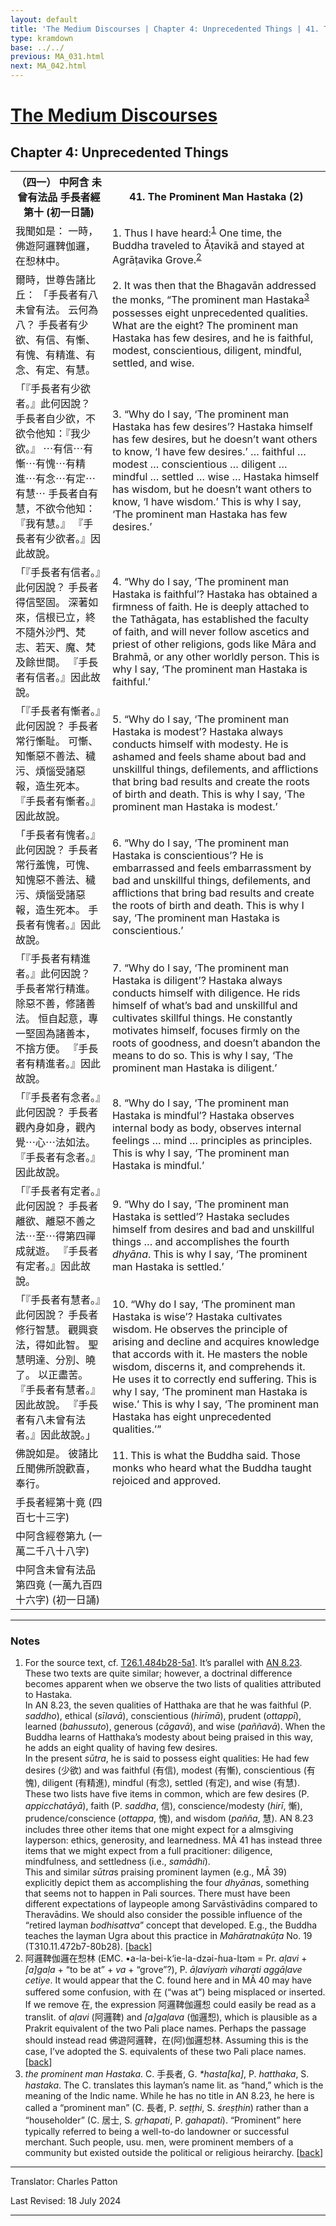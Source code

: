 ```yaml
---
layout: default
title: 'The Medium Discourses | Chapter 4: Unprecedented Things | 41. The Prominent Man Hastaka (2)'
type: kramdown
base: ../../
previous: MA_031.html
next: MA_042.html
---
```


<h1><a href='index.html'>The Medium Discourses</a></h1>
<h2>Chapter 4: Unprecedented Things</h2>

<table class="trans">
  <th class='ch'>（四一） 中阿含 未曾有法品 手長者經 第十 (初一日誦)</th>
  <th class='en'>41. The Prominent Man Hastaka (2)</th>
  <tr>
    <td title='t125.2.484c1'>我聞如是： 一時，佛遊阿邏鞞伽邏，在惒林中。</td>
    <td id='p1'>1. Thus I have heard:<sup id="ref1"><a href="#n1">1</a></sup> One time, the Buddha traveled to Āṭavikā and stayed at Agrāṭavika Grove.<sup id="ref2"><a href="#n2">2</a></sup></td>
  </tr>
  <tr>
    <td title='t125.2.484c2'>爾時，世尊告諸比丘： 「手長者有八未曾有法。 云何為八？ 手長者有少欲、有信、有慚、有愧、有精進、有念、有定、有慧。</td>
    <td id='p2'>2. It was then that the Bhagavān addressed the monks, “The prominent man Hastaka<sup id="ref3"><a href="#n3">3</a></sup> possesses eight unprecedented qualities. What are the eight? The prominent man Hastaka has few desires, and he is faithful, modest, conscientious, diligent, mindful, settled, and wise.</td>
  </tr>
  <tr>
    <td title='t125.2.484c4'>「『手長者有少欲者。』此何因說？ 手長者自少欲，不欲令他知：『我少欲。』 ⋯有信⋯有慚⋯有愧⋯有精進⋯有念⋯有定⋯有慧⋯ 手長者自有慧，不欲令他知：『我有慧。』 『手長者有少欲者。』因此故說。</td>
    <td id='p3'>3. “Why do I say, ‘The prominent man Hastaka has few desires’? Hastaka himself has few desires, but he doesn’t want others to know, ‘I have few desires.’  … faithful … modest … conscientious … diligent … mindful … settled … wise …  Hastaka himself has wisdom, but he doesn’t want others to know, ‘I have wisdom.’ This is why I say, ‘The prominent man Hastaka has few desires.’</td>
  </tr>
  <tr>
    <td title='t125.2.484c8'>「『手長者有信者。』此何因說？ 手長者得信堅固。 深著如來，信根已立，終不隨外沙門、梵志、若天、魔、梵及餘世間。 『手長者有信者。』因此故說。</td>
    <td id='p4'>4. “Why do I say, ‘The prominent man Hastaka is faithful’? Hastaka has obtained a firmness of faith. He is deeply attached to the Tathāgata, has established the faculty of faith, and will never follow ascetics and priest of other religions, gods like Māra and Brahmā, or any other worldly person. This is why I say, ‘The prominent man Hastaka is faithful.’</td>
  </tr>
  <tr>
    <td title='t125.2.484c12'>「『手長者有慚者。』此何因說？ 手長者常行慚耻。 可慚、知慚惡不善法、穢污、煩惱受諸惡報，造生死本。 『手長者有慚者。』因此故說。</td>
    <td id='p5'>5. “Why do I say, ‘The prominent man Hastaka is modest’? Hastaka always conducts himself with modesty. He is ashamed and feels shame about bad and unskillful things, defilements, and afflictions that bring bad results and create the roots of birth and death. This is why I say, ‘The prominent man Hastaka is modest.’</td>
  </tr>
  <tr>
    <td title='t125.2.484c14'>「手長者有愧者。』此何因說？ 手長者常行羞愧，可愧、知愧惡不善法、穢污、煩惱受諸惡報，造生死本。 手長者有愧者。』因此故說。</td>
    <td id='p6'>6. “Why do I say, ‘The prominent man Hastaka is conscientious’? He is embarrassed and feels embarrassment by bad and unskillful things, defilements, and afflictions that bring bad results and create the roots of birth and death. This is why I say, ‘The prominent man Hastaka is conscientious.’</td>
  </tr>
  <tr>
    <td title='t125.2.484c17'>「『手長者有精進者。』此何因說？ 手長者常行精進。 除惡不善，修諸善法。 恒自起意，專一堅固為諸善本，不捨方便。 『手長者有精進者。』因此故說。</td>
    <td id='p7'>7. “Why do I say, ‘The prominent man Hastaka is diligent’? Hastaka always conducts himself with diligence. He rids himself of what’s bad and unskillful and cultivates skillful things. He constantly motivates himself, focuses firmly on the roots of goodness, and doesn’t abandon the means to do so. This is why I say, ‘The prominent man Hastaka is diligent.’</td>
  </tr>
  <tr>
    <td title='t125.2.484c21'>「『手長者有念者。』此何因說？ 手長者觀內身如身，觀內覺⋯心⋯法如法。 『手長者有念者。』因此故說。</td>
    <td id='p8'>8. “Why do I say, ‘The prominent man Hastaka is mindful’? Hastaka observes internal body as body, observes internal feelings … mind … principles as principles. This is why I say, ‘The prominent man Hastaka is mindful.’</td>
  </tr>
  <tr>
    <td title='t125.2.484c23'>「『手長者有定者。』此何因說？ 手長者離欲、離惡不善之法⋯至⋯得第四禪成就遊。 『手長者有定者。』因此故說。</td>
    <td id='p9'>9. “Why do I say, ‘The prominent man Hastaka is settled’? Hastaka secludes himself from desires and bad and unskillful things … and accomplishes the fourth <em>dhyāna</em>. This is why I say, ‘The prominent man Hastaka is settled.’</td>
  </tr>
  <tr>
    <td title='t125.2.484c25'>「『手長者有慧者。』此何因說？ 手長者修行智慧。 觀興衰法，得如此智。 聖慧明達、分別、曉了。 以正盡苦。 『手長者有慧者。』因此故說。 『手長者有八未曾有法者。』因此故說。」</td>
    <td id='p10'>10. “Why do I say, ‘The prominent man Hastaka is wise’? Hastaka cultivates wisdom. He observes the principle of arising and decline and acquires knowledge that accords with it. He masters the noble wisdom, discerns it, and comprehends it. He uses it to correctly end suffering. This is why I say, ‘The prominent man Hastaka is wise.’ This is why I say, ‘The prominent man Hastaka has eight unprecedented qualities.’”</td>
  </tr>
  <tr>
    <td title='t125.2.484c29'>佛說如是。 彼諸比丘聞佛所說歡喜，奉行。</td>
    <td id='p11'>11. This is what the Buddha said. Those monks who heard what the Buddha taught rejoiced and approved.</td>
  </tr>
  <tr>
    <td title='t125.2.485a2'>手長者經第十竟 (四百七十三字)</td>
    <td></td>
  </tr>
  <tr>
    <td title='t125.2.485a3'>中阿含經卷第九 (一萬二千八十八字)</td>
    <td></td>
  </tr>
  <tr>
    <td title='t125.2.485a4'>中阿含未曾有法品第四竟 (一萬九百四十六字) (初一日誦)</td>
    <td></td>
  </tr>
</table>

<hr/>

<h3 id="notes">Notes</h3>

<ol>
<li id="n1">For the source text, cf. <a href="https://cbetaonline.dila.edu.tw/zh/T01n0026_p0484b28" target="_blank">T26.1.484b28-5a1</a>. It’s parallel with <a href="https://suttacentral.net/an8.23" target="_blank">AN 8.23</a>. These two texts are quite similar; however, a doctrinal difference becomes apparent when we observe the two lists of qualities attributed to Hastaka.<br/>
In AN 8.23, the seven qualities of Hatthaka are that he was faithful (P. <em>saddho</em>), ethical (<em>sīlavā</em>), conscientious (<em>hirīmā</em>), prudent (<em>ottappī</em>), learned (<em>bahussuto</em>), generous (<em>cāgavā</em>), and wise (<em>paññavā</em>). When the Buddha learns of Hatthaka’s modesty about being praised in this way, he adds an eight quality of having few desires.<br/>
In the present <em>sūtra</em>, he is said to possess eight qualities: He had few desires (少欲) and was faithful (有信), modest (有慚), conscientious (有愧), diligent (有精進), mindful (有念), settled (有定), and wise (有慧).<br/>
These two lists have five items in common, which are few desires (P. <em>appicchatāyā</em>), faith (P. <em>saddha</em>, 信), conscience/modesty (<em>hirī</em>, 慚), prudence/conscience (<em>ottappa</em>, 愧), and wisdom (<em>pañña</em>, 慧). AN 8.23 includes three other items that one might expect for a almsgiving layperson: ethics, generosity, and learnedness. MĀ 41 has instead three items that we might expect from a full pracitioner: diligence, mindfulness, and settledness (i.e., <em>samādhi</em>).<br/>
This and similar <em>sūtra</em>s praising prominent laymen (e.g., MĀ 39) explicitly depict them as accomplishing the four <em>dhyāna</em>s, something that seems not to happen in Pali sources. There must have been different expectations of laypeople among Sarvāstivādins compared to Theravādins. We should also consider the possible influence of the “retired layman <em>bodhisattva</em>” concept that developed. E.g., the Buddha teaches the layman Ugra about this practice in <cite>Mahāratnakūṭa</cite> No. 19 (T310.11.472b7-80b28). [<a href="#ref1">back</a>]</li>
<li id="n2">阿邏鞞伽邏在惒林 (EMC.
•a-la-bei-k‘ie-la-dzəi-ɦua-lɪəm = Pr. <em>aḷavi</em> + <em>[a]gaḷa</em> + “to be at” + <em>va</em> + “grove”?), P. <em>āḷaviyaṁ viharati aggāḷave cetiye</em>. It would appear that the C. found here and in MĀ 40 may have suffered some confusion, with 在 (“was at”) being misplaced or inserted. If we remove 在, the expression 阿邏鞞伽邏惒 could easily be read as a translit. of <em>aḷavi</em> (阿邏鞞) and <em>[a]gaḷava</em> (伽邏惒), which is plausible as a Prakrit equivalent of the two Pali place names. Perhaps the passage should instead read 佛遊阿邏鞞，在(阿)伽邏惒林. Assuming this is the case, I’ve adopted the S. equivalents of these two Pali place names. [<a href="#ref2">back</a>]</li>
<li id="n3"><em>the prominent man Hastaka</em>. C. 手長者, G. <em>*hasta[ka]</em>, P. <em>hatthaka</em>, S. <em>hastaka</em>. The C. translates this layman’s name lit. as “hand,” which is the meaning of the Indic name. While he has no title in AN 8.23, he here is called a “prominent man” (C. 長者, P. <em>seṭṭhi</em>, S. <em>śreṣṭhin</em>) rather than a “householder” (C. 居士, S. <em>gṛhapati</em>, P. <em>gahapati</em>). “Prominent” here typically referred to being a well-to-do landowner or successful merchant. Such people, usu. men, were prominent members of a community but existed outside the political or religious heirarchy. [<a href="#ref3">back</a>]</li>
</ol>
<hr/>

<p class="translator">Translator: Charles Patton</p>
<p class='revised'>Last Revised: 18 July 2024</p>

<hr/>